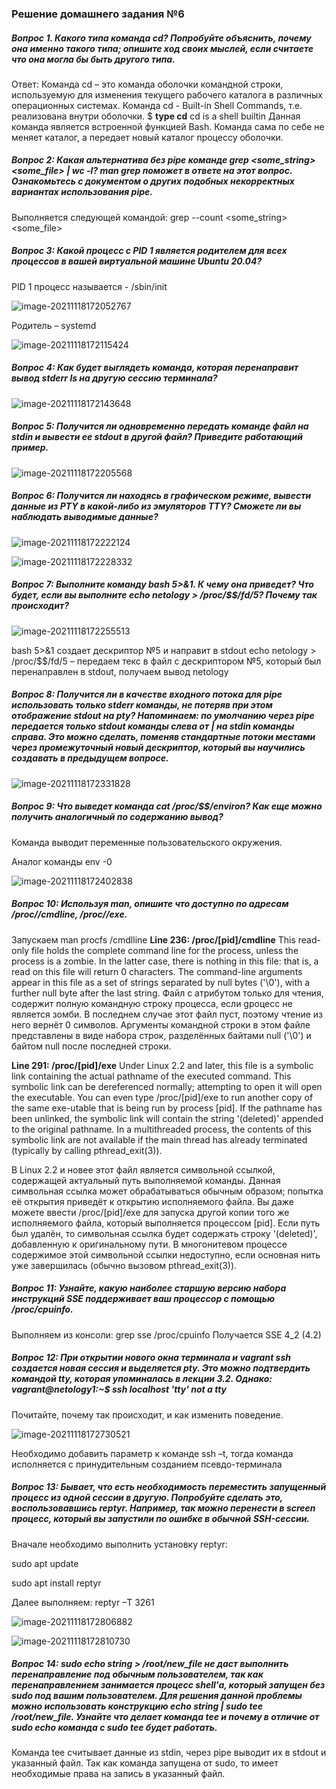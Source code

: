 ### Решение домашнего задания №6

##### Вопрос 1. Какого типа команда cd? Попробуйте объяснить, почему она именно такого типа; опишите ход своих мыслей, если считаете что она могла бы быть другого типа.

Ответ: Команда cd – это команда оболочки командной строки, используемую для изменения текущего рабочего каталога в различных операционных системах.
Команда cd - Built-in Shell Commands, т.е. реализована внутри оболочки.
$ **type cd**
cd is a shell builtin
Данная команда является встроенной функцией Bash. Команда сама по себе не меняет каталог, а передает новый каталог процессу оболочки.

##### Вопрос 2: Какая альтернатива без pipe команде grep <some_string> <some_file> | wc -l? man grep поможет в ответе на этот вопрос. Ознакомьтесь с документом о других подобных некорректных вариантах использования pipe.

Выполняется следующей командой: grep --count <some_string> <some_file>

##### Вопрос 3: Какой процесс с PID 1 является родителем для всех процессов в вашей виртуальной машине Ubuntu 20.04?

PID 1 процесс называется - /sbin/init

![image-20211118172052767](image/image-20211118172052767.png)

Родитель – systemd

![image-20211118172115424](image/image-20211118172115424.png)

##### Вопрос 4: Как будет выглядеть команда, которая перенаправит вывод stderr ls на другую сессию терминала?

![image-20211118172143648](image/image-20211118172143648.png)

##### Вопрос 5: Получится ли одновременно передать команде файл на stdin и вывести ее stdout в другой файл? Приведите работающий пример.

![image-20211118172205568](image/image-20211118172205568.png)

##### Вопрос 6: Получится ли находясь в графическом режиме, вывести данные из PTY в какой-либо из эмуляторов TTY? Сможете ли вы наблюдать выводимые данные?

![image-20211118172222124](image/image-20211118172222124.png)

![image-20211118172228332](image/image-20211118172228332.png)

##### Вопрос 7: Выполните команду bash 5>&1. К чему она приведет? Что будет, если вы выполните echo netology > /proc/$$/fd/5? Почему так происходит?

![image-20211118172255513](image/image-20211118172255513.png)

bash 5>&1 создает дескриптор №5 и направит в stdout
echo netology > /proc/$$/fd/5 – передаем текс в файл с дескриптором №5, который был перенаправлен в stdout, получаем вывод netology

##### Вопрос 8: Получится ли в качестве входного потока для pipe использовать только stderr команды, не потеряв при этом отображение stdout на pty? Напоминаем: по умолчанию через pipe передается только stdout команды слева от | на stdin команды справа. Это можно сделать, поменяв стандартные потоки местами через промежуточный новый дескриптор, который вы научились создавать в предыдущем вопросе.

![image-20211118172331828](image/image-20211118172331828.png)

##### Вопрос 9: Что выведет команда cat /proc/$$/environ? Как еще можно получить аналогичный по содержанию вывод?

Команда выводит переменные пользовательского окружения.

Аналог команды env -0

![image-20211118172402838](image/image-20211118172402838.png)

##### Вопрос 10: Используя man, опишите что доступно по адресам  /proc/<PID>/cmdline, /proc/<PID>/exe.

Запускаем man procfs
/cmdlline
**Line 236:   /proc/[pid]/cmdline**
 This read-only file holds the complete command line for the process, unless the  process  is  a zombie.   In  the latter case, there is nothing in this file: that is, a read on this file will return 0 characters.  The command-line arguments appear in this file as a set of strings  separated by null bytes ('\0'), with a further null byte after the last string.
Файл с атрибутом только для чтения, содержит полную командную строку процесса, если gроцесс не является зомби. В последнем случае этот файл пуст, поэтому чтение из него вернёт 0 символов. Аргументы командной строки в этом файле представлены в виде набора строк, разделённых байтами null ('\0') и байтом null после последней строки.

**Line 291:  /proc/[pid]/exe**
Under  Linux  2.2 and later, this file is a symbolic link containing the actual pathname of the
executed command.  This symbolic link can be dereferenced normally; attempting to open it  will open  the  executable.   You can even type /proc/[pid]/exe to run another copy of the same exe-utable that is being run by process [pid].  If the pathname has been  unlinked,  the  symbolic
link will contain the string '(deleted)' appended to the original pathname.  In a multithreaded
process, the contents of this symbolic link are not available if the main  thread  has  already
  terminated (typically by calling pthread_exit(3)).

В Linux 2.2 и новее этот файл является символьной ссылкой, содержащей актуальный путь выполняемой команды. Данная символьная
ссылка может обрабатываться обычным образом; попытка её открытия приведёт к открытию исполняемого файла. Вы даже можете
ввести /proc/[pid]/exe для запуска другой копии того же исполняемого файла, который выполняется процессом [pid]. Если путь
был удалён, то символьная ссылка будет содержать строку '(deleted)', добавленную к оригинальному пути. В многонитевом
процессе содержимое этой символьной ссылки недоступно, если основная нить уже завершилась (обычно вызовом pthread_exit(3)).

##### Вопрос 11: Узнайте, какую наиболее старшую версию набора инструкций SSE поддерживает ваш процессор с помощью /proc/cpuinfo.

Выполняем из консоли: grep sse /proc/cpuinfo
Получается SSE 4_2 (4.2)

##### Вопрос 12: При открытии нового окна терминала и vagrant ssh создается новая сессия и выделяется pty. Это можно подтвердить командой tty, которая упоминалась в лекции 3.2. Однако: vagrant@netology1:~$ ssh localhost 'tty' not a tty
Почитайте, почему так происходит, и как изменить поведение.

![image-20211118172730521](image/image-20211118172730521.png)

Необходимо добавить параметр к команде ssh –t, тогда команда исполняется c принудительным созданием псевдо-терминала

##### Вопрос 13: Бывает, что есть необходимость переместить запущенный процесс из одной сессии в другую. Попробуйте сделать это, воспользовавшись reptyr. Например, так можно перенести в screen процесс, который вы запустили по ошибке в обычной SSH-сессии.

Вначале необходимо выполнить установку reptyr:

sudo apt update

sudo apt install reptyr

Далее выполняем: reptyr –T 3261

![image-20211118172806882](image/image-20211118172806882.png)

![image-20211118172810730](image/image-20211118172810730.png)

##### Вопрос 14: sudo echo string > /root/new_file не даст выполнить перенаправление под обычным пользователем, так как перенаправлением занимается процесс shell'а, который запущен без sudo под вашим пользователем. Для решения данной проблемы можно использовать конструкцию echo string | sudo tee /root/new_file. Узнайте что делает команда tee и почему в отличие от sudo echo команда с sudo tee будет работать.

Команда tee считывает данные из stdin, через pipe выводит их в stdout и указанный файл. Так как команда запущена от sudo, то имеет необходимые права на запись в указанный файл.

